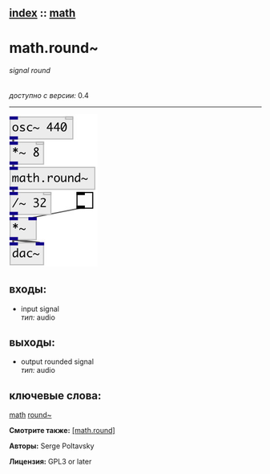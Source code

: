 [index](index.html) :: [math](category_math.html)
---

# math.round~

###### signal round

*доступно с версии:* 0.4

---




[![example](../examples/img/math.round~.jpg)](../examples/pd/math.round~.pd)









## входы:

* input signal<br>
_тип:_ audio



## выходы:

* output rounded signal<br>
_тип:_ audio



## ключевые слова:

[math](keywords/math.html)
[round~](keywords/round~.html)



**Смотрите также:**
[\[math.round\]](math.round.html)




**Авторы:** Serge Poltavsky




**Лицензия:** GPL3 or later





